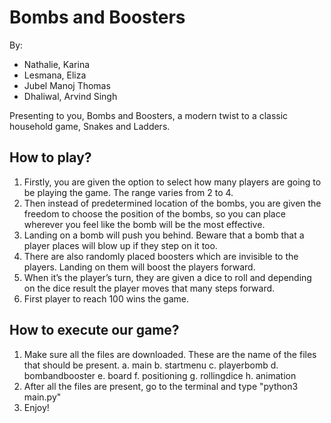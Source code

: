 # Bombs and Boosters
By:
- Nathalie, Karina
- Lesmana, Eliza 
- Jubel Manoj Thomas 
- Dhaliwal, Arvind Singh 

Presenting to you, Bombs and Boosters, a modern twist to a classic household game, Snakes and Ladders.

## How to play?
1. Firstly, you are given the option to select how many players are going to be playing the game. The range varies from 2 to 4.
2. Then instead of predetermined location of the bombs, you are given the freedom to choose the position of the bombs, so you can place wherever you feel like the bomb will be the most effective. 
3. Landing on a bomb will push you behind. Beware that a bomb that a player places will blow up if they step on it too.
4. There are also randomly placed boosters which are invisible to the players. Landing on them will boost the players forward.
5. When it’s the player’s turn, they are given a dice to roll and depending on the dice result the player moves that many steps forward.
6. First player to reach 100 wins the game.


## How to execute our game?
1. Make sure all the files are downloaded. These are the name of the files that should be present.
    a. main
    b. startmenu
    c. playerbomb
    d. bombandbooster
    e. board
    f. positioning
    g. rollingdice
    h. animation
2. After all the files are present, go to the terminal and type "python3 main.py"
3. Enjoy!
